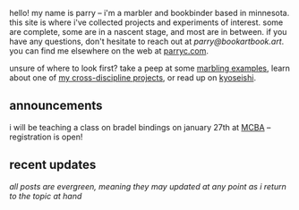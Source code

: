 hello! my name is parry – i'm a marbler and bookbinder based in minnesota. this site is where i've collected projects and experiments of interest. some are complete, some are in a nascent stage, and most are in between. if you have any questions, don't hesitate to reach out at _parry@bookartbook.art_. you can find me elsewhere on the web at [parryc.com](https://parryc.com).

unsure of where to look first? take a peep at some [marbling examples](marbling-examples), learn about one of [my cross-discipline projects](a-momigami-jacket), or read up on [kyoseishi](kyoseishi). 

## announcements

<attn>i will be teaching a class on bradel bindings on january 27th at [MCBA](https://www.mnbookarts.org/bradel-binding-january/) – registration is open!</attn>

## recent updates

_all posts are evergreen, meaning they may updated at any point as i return to the topic at hand_

